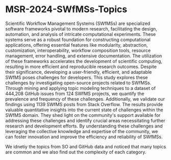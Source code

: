 # MSR-2024-SWfMSs-Topics

Scientific Workflow Management Systems (SWfMSs) are specialized software frameworks pivotal to modern research, facilitating the design, automation, and analysis of intricate computational experiments. These systems serve as a robust foundation for constructing computational applications, offering essential features like modularity, abstraction, customization, interoperability, workflow composition tools, resource management, error handling, and extensive documentation. The utilization of these frameworks accelerates the development of scientific computing, resulting in more efficient and reproducible research outcomes. Despite their significance, developing a user-friendly, efficient, and adaptable SWfMS poses challenges for developers. This study explores these challenges by investigating open-source projects related to SWfMSs. Through mining and applying topic modeling techniques to a dataset of 444,208 GitHub issues from 124 SWfMS projects, we quantify the prevalence and frequency of these challenges. Additionally, we validate our findings using 1139 SWfMS posts from Stack Overflow. The results provide valuable quantitative insights into the current state of challenges within the SWfMS domain. They shed light on the community's support available for addressing these challenges and identify crucial areas necessitating further research and development efforts. By understanding these challenges and leveraging the collective knowledge and expertise of the community, we can foster innovation and improve the efficiency and reliability of SWfMSs.

We idnetiy the topics from SO and GitHub data and noticed that many topics are common and we also find out the complexity of each category.
